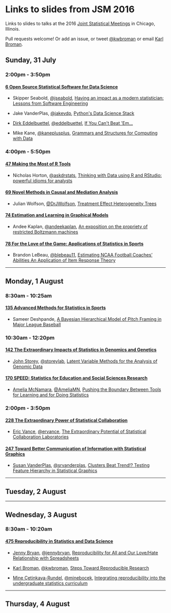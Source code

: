 # Links to slides from JSM 2016

Links to slides to talks at the 2016
[Joint Statistical Meetings](https://www.amstat.org/meetings/jsm/2016/)
in Chicago, Illinois.

Pull requests welcome! Or add an issue, or tweet
[@kwbroman](https://twitter.com/kwbroman) or email
[Karl Broman](http://kbroman.org).

## Sunday, 31 July

### 2:00pm - 3:50pm

#### [6 Open Source Statistical Software for Data Science](https://www.amstat.org/meetings/jsm/2016/onlineprogram/ActivityDetails.cfm?SessionID=212387)

- Skipper Seabold, [@jseabold](https://twitter.com/jseabold),
[Having an impact as a modern statistician: Lessons from Software Engineering](https://speakerdeck.com/jseabold/having-an-impact-as-a-modern-statistician)

- Jake VanderPlas, [@jakevdp](https://twitter.com/jakevdp),
[Python's Data Science Stack](https://speakerdeck.com/jakevdp/pythons-data-science-stack-jsm-2016)

- [Dirk Eddelbuettel](http://dirk.eddelbuettel.com/), [@eddelbuettel](https://twitter.com/eddelbuettel),
[If You Can't Beat 'Em...](http://dirk.eddelbuettel.com/papers/jsm2016_rcpp_talk.pdf)

- Mike Kane, [@kaneplusplus](https://twitter.com/kaneplusplus),
[Grammars and Structures for Computing with Data](http://slides.com/michaelkane/deck-17#/)

### 4:00pm - 5:50pm

#### [47 Making the Most of R Tools](https://www.amstat.org/meetings/jsm/2016/onlineprogram/ActivityDetails.cfm?SessionID=212343)

- Nicholas Horton, [@askdrstats](https://twitter.com/askdrstats),
[Thinking with Data using R and RStudio: powerful idioms for analysts](https://github.com/Amherst-Statistics/JSM2016-thinkwithR)

#### [69 Novel Methods in Causal and Mediation Analysis](https://www.amstat.org/meetings/jsm/2016/onlineprogram/ActivityDetails.cfm?SessionID=212850)

- Julian Wolfson, [@DrJWolfson](https://twitter.com/drjwolfson),
[Treatment Effect Heterogeneity Trees](https://drive.google.com/uc?export=download&id=0B7tyIRgneHdbVFAtd3UxeldlV00)

#### [74 Estimation and Learning in Graphical Models](https://www.amstat.org/meetings/jsm/2016/onlineprogram/ActivityDetails.cfm?SessionID=212918)

- Andee Kaplan, [@andeekaplan](https://twitter.com/andeekaplan),
[An exposition on the propriety of restricted Boltzmann machines](http://andeekaplan.com/rbm/presentations/jsm2016/)

#### [78 For the Love of the Game: Applications of Statistics in Sports](https://www.amstat.org/meetings/jsm/2016/onlineprogram/ActivityDetails.cfm?SessionID=212986)

- Brandon LeBeau, [@blebeau11](https://twitter.com/@blebeau11),
[Estimating NCAA Football Coaches’ Abilities An Application of Item Response Theory](http://educate-r.org/2016/07/31/jsm2016.html)

---

## Monday, 1 August

### 8:30am - 10:25am

#### [135 Advanced Methods for Statistics in Sports](https://www.amstat.org/meetings/jsm/2016/onlineprogram/ActivityDetails.cfm?SessionID=212985)

- Sameer Deshpande, [A Bayesian Hierarchical Model of Pitch Framing in Major League Baseball](http://stat.wharton.upenn.edu/~dsameer/pitchFraming/deshpande_jsm2016.pdf)

### 10:30am - 12:20pm

#### [142 The Extraordinary Impacts of Statistics in Genomics and Genetics](https://www.amstat.org/meetings/jsm/2016/onlineprogram/ActivityDetails.cfm?SessionID=212335)

- [John Storey](http://genomine.org/), [@storeylab](https://github.com/storeylab),
[Latent Variable Methods for the Analysis of Genomic Data](http://genomine.org/talks/jsm_2016.pdf)

#### [170 SPEED: Statistics for Education and Social Sciences Research](http://ww2.amstat.org/meetings/jsm/2016/onlineprogram/ActivityDetails.cfm?SessionID=213158)

- [Amelia McNamara](http://www.science.smith.edu/~amcnamara/), [@AmeliaMN](https://twitter.com/AmeliaMN), [	Pushing the Boundary Between Tools for Learning and for Doing Statistics](http://www.science.smith.edu/~amcnamara/JSM2016_PushingTheBoundary.pdf)

### 2:00pm - 3:50pm

#### [228 The Extraordinary Power of Statistical Collaboration](https://www.amstat.org/meetings/jsm/2016/onlineprogram/ActivityDetails.cfm?SessionID=212605)

- [Eric Vance](http://ervance.com), [@ervance](https://twitter.com/ervance),
[The Extraordinary Potential of Statistical Collaboration Laboratories](https://prezi.com/dpiwuz7pep45/2016jsmeposcl/)

#### [247 Toward Better Communication of Information with Statistical Graphics](https://www.amstat.org/meetings/jsm/2016/onlineprogram/ActivityDetails.cfm?SessionID=212912)

- [Susan VanderPlas](http://srvanderplas.github.io), [@srvanderplas](https://twitter.com/srvanderplas),
[Clusters Beat Trend!? Testing Feature Hierarchy in Statistical Graphics](https://srvanderplas.github.io/Presentations/JSM2016/HierarchyOfVisualFeatures.html#/)



---

## Tuesday, 2 August


---

## Wednesday, 3 August

### 8:30am - 10:20am

#### [475 Reproducibility in Statistics and Data Science ](https://www.amstat.org/meetings/jsm/2016/onlineprogram/ActivityDetails.cfm?SessionID=212538)

- [Jenny Bryan](http://stat545.com), [@jennybryan](https://twitter.com/jennybryan),
[Reproducibility for All and Our Love/Hate Relationship with Spreadsheets](https://github.com/jennybc/2016-06_spreadsheets#readme)


- [Karl Broman](http://kbroman.org), [@kwbroman](https://twitter.com/kwbroman),
[Steps Toward Reproducible Research](http://bit.ly/jsm2016)

- [Mine &Ccedil;etinkaya-Rundel](http://www2.stat.duke.edu/~mc301/),
[@minebocek](https://twitter.com/minebocek),
[Integrating reproducibility into the undergraduate statistics curriculum](https://github.com/mine-cetinkaya-rundel/2016-08-03-reproducible-undergrad-stats)

---

## Thursday, 4 August
